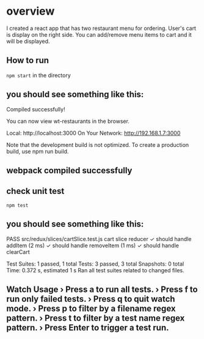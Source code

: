 # overview
I created a react app that has two restaurant menu for ordering. User's cart is display on the right side. You can add/remove menu items to cart and it will be displayed. 

## How to run
```npm start``` in the directory

you should see something like this:
-----------------------------------------------
Compiled successfully!

You can now view wt-restaurants in the browser.

  Local:            http://localhost:3000
  On Your Network:  http://192.168.1.7:3000

Note that the development build is not optimized.
To create a production build, use npm run build.

webpack compiled successfully
-----------------------------------------------
## check unit test
```npm test```

you should see something like this:
-----------------------------------------------
 PASS  src/redux/slices/cartSlice.test.js
  cart slice reducer
    ✓ should handle addItem (2 ms)
    ✓ should handle removeItem (1 ms)
    ✓ should handle clearCart

Test Suites: 1 passed, 1 total
Tests:       3 passed, 3 total
Snapshots:   0 total
Time:        0.372 s, estimated 1 s
Ran all test suites related to changed files.

Watch Usage
 › Press a to run all tests.
 › Press f to run only failed tests.
 › Press q to quit watch mode.
 › Press p to filter by a filename regex pattern.
 › Press t to filter by a test name regex pattern.
 › Press Enter to trigger a test run.
-----------------------------------------------
